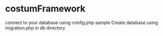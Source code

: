 # costumFramework
connect to your database using config.php sample
Create database using migration.php in db directory
